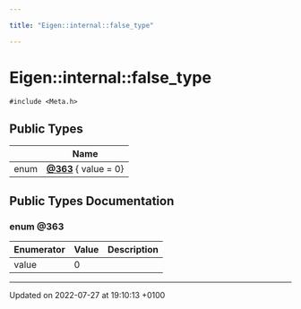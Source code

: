 ```yaml
---

title: "Eigen::internal::false_type"

---
```


# Eigen::internal::false_type






`#include <Meta.h>`

## Public Types

|                | Name           |
| -------------- | -------------- |
| enum| **[@363](http://example.org/classes/structeigen_1_1internal_1_1false__type/#enum-@363)** { value = 0} |

## Public Types Documentation

### enum @363

| Enumerator | Value | Description |
| ---------- | ----- | ----------- |
| value | 0|   |




-------------------------------

Updated on 2022-07-27 at 19:10:13 +0100